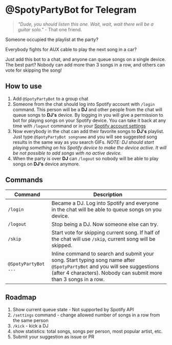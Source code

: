 # @SpotyPartyBot for Telegram
> *"Dude, you should listen this one. Wait, wait, wait there will be a guitar solo."* - That one friend.

Someone occupied the playlist at the party?

Everybody fights for AUX cable to play the next song in a car?

Just add this bot to a chat, and anyone can queue songs on a single device.
The best part? Nobody can add more than 3 songs in a row, and others can vote for skipping the song!
## How to use
1. Add `@SpotyPartyBot` to a group chat
2. Someone from the chat should log into Spotify account with `/login` command. 
This person will be a **DJ** and other people from the chat will queue songs to **DJ's** device.
   By logging in you will give a permission to bot for playing songs on your Spotify device. 
   You can take it back at any time with `/logout` command or in your [Spotify account settings](https://www.spotify.com/account/apps/) 
3. Now everybody in the chat can add their favorite songs to **DJ's** playlist. 
   Just type `@SpotyPartyBot songname` and you will see suggested song results in the same way as you search GIFs.
   *NOTE: DJ should start playing something on his Spotify device to make the device active. It will be not possible to add songs with no active device.*
4. When the party is over **DJ** can `/logout` so nobody will be able to play songs on **DJ's** device anymore.
## Commands
Command | Description
 --- | ------
`/login` | Became a DJ. Log into Spotify and everyone in the chat will be able to queue songs on you device.
`/logout` | Stop being a DJ. Now someone else can try.
`/skip` | Start vote for skipping current song. If half of the chat will use `/skip`, current song will be skipped.
`@SpotyPartyBot ...` | Inline command to search and submit your song. Start typing song name after `@SpotyPartyBot` and you will see suggestions (after 4 characters). Nobody can submit more than 3 songs in a row.
## Roadmap
1. Show current queue state - Not supported by Spotify API 
2. `/settings` command - change allowed number of songs in a row from the same person
3. `/kick` - kick a DJ
4. show statistics: total songs, songs per person, most popular artist, etc.
5. Submit your suggestion as issue or PR